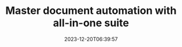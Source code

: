 ---
############################# Static ##########################
layout: "family"
date: 2023-12-20T06:39:57
draft: false

product: "Total"
product_tag: "total"

############################# Head ############################
head_title: "Document Automation APIs | On Premise APIs and online services"
head_description: "Automate your document manipulation easily and free"

############################# Header ##########################
title: "Master document automation with all-in-one suite"
description: |
  Simplify repetitive document tasks and streamline your workflows with just a few lines of code. Powerful APIs make integration effortless, empowering you to focus on innovation, not infrastructure.

  Convert, sign, view, annotate - conquer any document task with minimal code. From Word to PDF, Excel to images, handle everything seamlessly. Less code, bigger impact.

  Automate document tasks, boost efficiency, and move fast with lightning-speed integration. Save time and resources, focusing on what truly matters to your business.

############################# Platforms ############################
supported_platforms:
  enable: true  
  head_title: "Choose your platform"
  title: "Supported platforms"
  description: "GroupDocs.Total library supports the following operating systems and frameworks"
  details_link_title: "Learn more"
  items:
    # supported_platforms loop
    - title: ".NET"
      description: "GroupDocs.Total for .NET"
      color: "blue"
      tag: "net"
      link: "/total/net/"
      features_link: "https://docs.groupdocs.com/total/net/system-requirements/"
      features:
        # features loop
        - content: ".NET Framework 4.6.2+  <br>  .NET Core 3.1  <br>  .NET 6+"
          rows: "3"
        # features loop
        - content: "Windows, Linux"
          rows: "1"
        # features loop
        - content: "200+ file formats"
          rows: "1"
        # features loop
        - content: "Visual Studio <br> VS Code <br> Rider"
          rows: "15"
    
    # supported_platforms loop
    - title: "Java"
      description: "GroupDocs.Total for Java"
      color: "red"
      tag: "java"
      link: "/total/java/"
      features_link: "https://docs.groupdocs.com/total/java/system-requirements/"
      features:
        # features loop
        - content: "J2SE 8.0 (1.8)+"
          rows: "3"
        # features loop
        - content:  "Windows, Linux, macOS"
          rows: "1"       
        # features loop
        - content: "200+ file formats"
          rows: "1"
        # features loop
        - content:  "Eclipse <br> NetBeans <br> IntelliJ Idea"
          rows: "3"

############################# Features ############################

features:
  enable: true
  title: "GroupDocs.Total's feature set"
  description: "Single solution that unifies the functionality of all individual GroupDocs products under one roof and manages any document task without third-party software."

  items:
    # feature loop
    - icon: "view"
      title: "View documents and images"
      content: "Render files to view them in HTML, PDF, PNG, and JPEG formats."

    # feature loop
    - icon: "convert"
      title: "Convert between formats"
      content: "Transform files from different source to various target formats."

    # feature loop
    - icon: "merge"
      title: "Merge multiple files into one"
      content: "Seamlessly combine multiple PDF, Office and other into a single document."
    
    # feature loop
    - icon: "settings"
      title: "More products and features"
      content: "Explore all set of GroupDocs document automation APIs: compare, e-sing, search, watermark and more!"


############################# Code samples ############################
# code_samples:
#   enable: true
#   title: "GroupDocs.Total code samples"
#   description: "Some use cases of typical GroupDocs.Total operations in C#, Java, TypeScript"
#   items:
#     # code sample loop
#     - title: "How to render DOCX files to PDF"
#       content: |
#         Render DOCX documents to PDF without Microsoft Word or other software installed. Easily load and view DOCX files within your .NET application, whether it is a web or desktop application. Here is an example of how to render a DOCX file to PDF:
#       samples:
#         - language: "C#"
#           color: "blue"
#           content: |
#             ```csharp {style=abap}   
#             // Load DOCX file to render
#             using (Viewer viewer = new Viewer("sample.docx"))
#             {
#               // Render DOCX to a PDF file
#               PdfViewOptions viewOptions = new PdfViewOptions();
#               viewer.View(viewOptions);
#             }
#             ```
#         - language: "Java"
#           color: "red"
#           content: |
#             ```java {style=abap}   
#             import com.groupdocs.viewer.Viewer;
#             import com.groupdocs.viewer.options.PdfViewOptions;
#             // ...
#             // Load DOCX file to render
#             try (Viewer viewer = new Viewer("sample.docx")) {
#                 // Render DOCX to a PDF file
#                 PdfViewOptions viewOptions = new PdfViewOptions();
#                 viewer.view(viewOptions);
#             }
#             ```
#         - language: "TypeScript"
#           color: "green"
#           content: |
#             ```javascript {style=abap}  
#             // Load DOCX file to render
#             const viewer = new groupdocs.viewer.Viewer("sample.docx")
            
#             // Render DOCX to a PDF file
#             const viewOptions = groupdocs.viewer.PdfViewOptions(output.pdf)
#             viewer.view(viewOptions)
#             ```


############################# Formats ############################
formats:
  enable: true
  title:  "200+ file formats supported"
  description: "GroupDocs.Total supports operations with the most popular [file formats](https://docs.groupdocs.com/total/net/supported-document-formats/)"


############################# Metrics ############################

metrics:
  enable: true
  title: "In-depth metrics and statistical insights"
  description: "Dive into a detailed breakdown of our key figures, providing comprehensive metrics and statistical insights into our achievements, impact, and growth."

  items:
    # metrics loop
    - number: "200+"
      title: "Supported formats"
      content: "Easily view over 200 file formats including documents, images, and CAD drawings hassle-free. Break compatibility barriers and access diverse files effortlessly with our comprehensive viewing solution."
    # metrics loop
    - number: "550K"
      title: "NuGet downloads"
      content: "Our NuGet package solution has become a trusted and widely adopted resource in the developer community, providing seamless integration and valuable functionality for countless projects."

    # metrics loop
    - number: "10+"
      title: "Libraries"
      content: "Our product includes 10+ libraries, offering advanced features to optimize performance. These libraries are designed to fulfill different development needs with unparalleled capabilities."
    
    # metrics loop
    - number: "100+"
      title: "Happy customers"
      content: "Serving the most iconic brands around the globe. Discover why hundreds love GroupDocs.Total! Explore seamless navigation, convenient collaboration, and unparalleled ease of use. Join now!"


############################# Customers ############################
# logo size X1 => 170:70  X2 => 340 : 140

customers:
  enable: true
  title: "Our happy customers"
  description: "GroupDocs libraries are employed by globally renowned and distinguished brands across the world."

  items:
    # customers loop
    - title: "BenQ Corporation"
      logo: "benq"
    # customers loop
    - title: "Nasdaq Stock Market"
      logo: "nasdaq"
    # customers loop
    - title: "AT&T Inc."
      logo: "att"
    # customers loop
    - title: "AstraZeneca"
      logo: "astrazeneca"
    # customers loop
    - title: "Central Bank of Argentina"
      logo: "argentinacentralbank"
    # customers loop
    - title: "Roche Holding AG"
      logo: "roche"
    # customers loop
    - title: "Capita"
      logo: "capita"
    # customers loop
    - title: "Axa S.A."
      logo: "axa"
    # customers loop
    - title: "Instructure Inc."
      logo: "instructure"
     # customers loop
    - title: "Wipro"
      logo: "wipro"



############################# Actions ############################

actions:
  enable: true
  title: "Ready to get started?"
  description: "Try GroupDocs.Total features for free or request a license"

  items:
    #  loop
    - title: ".NET"
      link: "/total/net/"
      color: "blue"
        #  loop
    - title: "Java"
      link: "/total/java/"
      color: "red"


############################# Faq ############################

faq:
  enable: true
  title: "Common questions and concerns"
  description: "Find answers to common inquiries in our FAQ section to quickly address your queries and concerns."

  items:
    #  loop
    - question: "What is GroupDocs.Total, and how is it different from individual GroupDocs products?"
      answer: |
        GroupDocs.Total is a comprehensive suite that combines the functionalities of all individual GroupDocs products into a single package. This offers several advantages: <br><br>
        <ul>
          <li>
            <b>Unified features:</b> You have access to all document processing capabilities, including viewing, conversion, merging, annotation, signing, and more, within a single API. <br><br>
          </li>
          <li>
            <b>Enhanced compatibility:</b> GroupDocs.Total ensures consistent and reliable performance across all supported file formats and platforms, eliminating compatibility issues that might arise when using separate products. <br><br>
          </li>
          <li>
            <b>Optimized package sizes:</b> The suite comes as a single, compact package, reducing resource consumption and simplifying integration into your applications compared to using individual products with separate installations.
          </li>
        <ul>

    #  loop
    - question: "How do I get started with GroupDocs.Total?"
      answer: |
        You can start with a free trial to explore the features and see if it meets your needs. GroupDocs also offers various [documentation](https://docs.groupdocs.com/total/) resources and [tutorials](https://groupdocs.github.io) to help you get started with integration and development.

    #  loop
    - question: "Why to prefer GroupDocs.Total instead of buying individual GroupDocs products?"
      answer: |
        Purchasing a single GroupDocs.Total license typically costs less than buying licenses for two or more individual GroupDocs products. <br>
        This translates to several key benefits for you: <br><br>
        <b>Cost savings:</b> GroupDocs.Total offers a significant discount compared to purchasing individual products, allowing you to stretch your budget further. <br><br>
        <b>Simplified management:</b> With GroupDocs.Total, you manage everything under one license, eliminating the need to track and maintain multiple licenses for different products. This simplifies your administrative tasks and reduces overall costs. <br><br>
        If you're looking for a cost-effective and feature-rich solution for your document management needs, GroupDocs.Total is the perfect choice.

    #  loop
    - question: "Does GroupDocs.Total offer any technical support?"
      answer: |
        Yes, GroupDocs offers comprehensive technical support to ensure your success with GroupDocs.Total. They have two options: <br><br>
        <b>[Free Support Forum](https://forum.groupdocs.com):</b> This forum allows you to connect with GroupDocs staff, who can answer your questions and offer solutions based on their experience. It's a great resource for common issues and general inquiries. <br><br>
        <b>[Paid Support Helpdesk](https://helpdesk.groupdocs.com):</b> This option provides support on a priority basis. If you encounter complex issues or require faster resolutions, paid support offers personalized assistance and quicker response times. <br><br>
        By providing both free and paid options, GroupDocs caters to different needs and budgets, ensuring you have the support you need to thrive with GroupDocs.Total.

    #  loop
    - question: "Does GroupDocs.Total require additional software for document manipulation?"
      answer: |
        GroupDocs.Total is a self-contained suite and does not require any additional third-party software for basic document manipulation tasks like viewing, converting, annotating, or signing. However, depending on specific features you use (e.g., OCR for scanned documents), external libraries might be needed.

############################# Cloud and Apps ############################

cloud_links:
  enable: true
  title: "GroupDocs.Total solutions"
  description: "Supercharge document processing in your applications with our cloud REST API and free online apps"

  items:
    #  loop
    - icon: "groupdocs_total-cloud"
      title: "GroupDocs.Total Cloud"
      link: "https://products.groupdocs.cloud/total"
      content: "Robust cloud solutions to efficiently automate processing of Microsoft Office, PDF document in your applications."

    #  loop
    - icon: "groupdocs_total-apps"
      title: "GroupDocs.Total Online Apps"
      link: "https://products.groupdocs.app"
      content: "Free online web apps to view and edit document content, compare and merge different Microsoft Office, OpenOffice, images & other popular file formats."    

    #  loop
    - icon: "groupdocs_total-windows"
      title: "GroupDocs.Total Windows"
      link: "https://products.groupdocs.app/total/windows"
      content: "Offline apps to convert, annotate, compare, sign, assemble, parse, classify, redact and search documents on any operating system."   

---